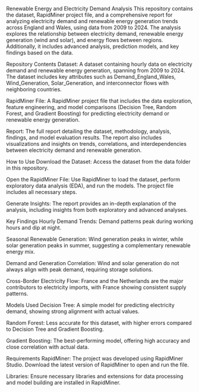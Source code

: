 Renewable Energy and Electricity Demand Analysis
This repository contains the dataset, RapidMiner project file, and a comprehensive report for analyzing electricity demand and renewable energy generation trends across England and Wales, using data from 2009 to 2024. The analysis explores the relationship between electricity demand, renewable energy generation (wind and solar), and energy flows between regions. Additionally, it includes advanced analysis, prediction models, and key findings based on the data.

Repository Contents
Dataset: A dataset containing hourly data on electricity demand and renewable energy generation, spanning from 2009 to 2024. The dataset includes key attributes such as Demand_England_Wales, Wind_Generation, Solar_Generation, and interconnector flows with neighboring countries.

RapidMiner File: A RapidMiner project file that includes the data exploration, feature engineering, and model comparisons (Decision Tree, Random Forest, and Gradient Boosting) for predicting electricity demand or renewable energy generation.

Report: The full report detailing the dataset, methodology, analysis, findings, and model evaluation results. The report also includes visualizations and insights on trends, correlations, and interdependencies between electricity demand and renewable generation.

How to Use
Download the Dataset: Access the dataset from the data folder in this repository.

Open the RapidMiner File: Use RapidMiner to load the dataset, perform exploratory data analysis (EDA), and run the models. The project file includes all necessary steps.

Generate Insights: The report provides an in-depth explanation of the analysis, including insights from both exploratory and advanced analyses.

Key Findings
Hourly Demand Trends: Demand patterns peak during working hours and dip at night.

Seasonal Renewable Generation: Wind generation peaks in winter, while solar generation peaks in summer, suggesting a complementary renewable energy mix.

Demand and Generation Correlation: Wind and solar generation do not always align with peak demand, requiring storage solutions.

Cross-Border Electricity Flow: France and the Netherlands are the major contributors to electricity imports, with France showing consistent supply patterns.

Models Used
Decision Tree: A simple model for predicting electricity demand, showing strong alignment with actual values.

Random Forest: Less accurate for this dataset, with higher errors compared to Decision Tree and Gradient Boosting.

Gradient Boosting: The best-performing model, offering high accuracy and close correlation with actual data.

Requirements
RapidMiner: The project was developed using RapidMiner Studio. Download the latest version of RapidMiner to open and run the file.

Libraries: Ensure necessary libraries and extensions for data processing and model building are installed in RapidMiner.

